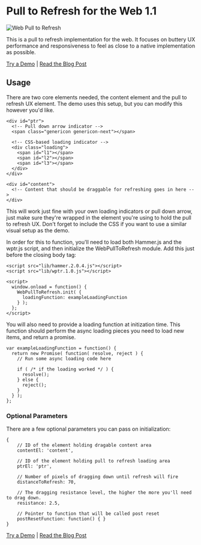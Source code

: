 Pull to Refresh for the Web 1.1
===============================

![Web Pull to Refresh](http://apeatling.com/wp-content/uploads/2014/11/ptr-header1-1000x400.png)

This is a pull to refresh implementation for the web. It focuses on buttery UX performance and responsiveness to feel as close to a native implementation as possible.

[Try a Demo](http://apeatling.com/demos/web-ptr/) | [Read the Blog Post](http://apeatling.com/2014/javascript-pull-to-refresh-web/)

## Usage

There are two core elements needed, the content element and the pull to refresh UX element. The demo uses this setup, but you can modify this however you'd like.

```
<div id="ptr">
  <!-- Pull down arrow indicator -->
  <span class="genericon genericon-next"></span>

  <!-- CSS-based loading indicator -->
  <div class="loading">
    <span id="l1"></span>
    <span id="l2"></span>
    <span id="l3"></span>
  </div>
</div>

<div id="content">
  <!-- Content that should be draggable for refreshing goes in here -->
</div>
```

This will work just fine with your own loading indicators or pull down arrow, just make sure they're wrapped in the element you're using to hold the pull to refresh UX. Don't forget to include the CSS if you want to use a similar visual setup as the demo.

In order for this to function, you'll need to load both Hammer.js and the wptr.js script, and then initialize the WebPullToRefresh module. Add this just before the closing body tag:

```
<script src="lib/hammer.2.0.4.js"></script>
<script src="lib/wptr.1.0.js"></script>

<script>
  window.onload = function() {
    WebPullToRefresh.init( {
      loadingFunction: exampleLoadingFunction
    } );
  };
</script>
```

You will also need to provide a loading function at initization time. This function should perform the async loading pieces you need to load new items, and return a promise.

```
var exampleLoadingFunction = function() {
  return new Promise( function( resolve, reject ) {
    // Run some async loading code here

    if ( /* if the loading worked */ ) {
      resolve();
    } else {
      reject();
    }
  } );
};
```

### Optional Parameters

There are a few optional parameters you can pass on initialization:

```
{
	// ID of the element holding dragable content area
	contentEl: 'content', 

	// ID of the element holding pull to refresh loading area
	ptrEl: 'ptr', 

	// Number of pixels of dragging down until refresh will fire
	distanceToRefresh: 70, 

	// The dragging resistance level, the higher the more you'll need to drag down.
	resistance: 2.5,

	// Pointer to function that will be called post reset
	postResetFunction: function() { }
}
```

[Try a Demo](http://apeatling.com/demos/web-ptr/) | [Read the Blog Post](http://apeatling.com/2014/javascript-pull-to-refresh-web/)
